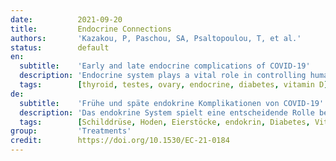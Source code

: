 ```yaml
---
date:          2021-09-20
title:         Endocrine Connections
authors:       'Kazakou, P, Paschou, SA, Psaltopoulou, T, et al.'
status:        default
en:
  subtitle:    'Early and late endocrine complications of COVID-19'
  description: 'Endocrine system plays a vital role in controlling human homeostasis. Understanding the possible effects of COVID-19 on endocrine glands is crucial to prevent and manage endocrine disorders before and during hospitalization in COVID-19-infected patients as well as to follow them up properly upon recovery. Many endocrine glands such as pancreas, hypothalamus and pituitary, thyroid, adrenal glands, testes, and ovaries have been found to express angiotensin-converting enzyme 2 receptors, the main binding site of the virus. Since the pandemic outbreak, various publications focus on the aggravation of preexisting endocrine diseases by COVID-19 infection or the adverse prognosis of the disease in endocrine patients. However, data on endocrine disorders both during the phase of the infection (early complications) and upon recovery (late complications) are scarce. The aim of this review is to identify and discuss early and late endocrine complications of COVID-19. The majority of the available data refer to glucose dysregulation and its reciprocal effect on COVID-19 infection with the main interest focusing on the presentation of new onset of diabetes mellitus. Thyroid dysfunction with low triiodothyronine, low thyroid stimulating hormone, or subacute thyroiditis has been reported. Adrenal dysregulation and impaired spermatogenesis in affected men have been also reported. Complications of other endocrine glands are still not clear. Considering the recent onset of COVID-19 infection, the available follow-up data are limited, and therefore, long-term studies are required to evaluate certain effects of COVID-19 on the endocrine glands. The aim of this article is to review the early and late endocrine complications of COVID-19 and specifically for (1) glucose metabolism, (2) hypothalamus and pituitary, (3) thyroid gland, (4) adrenal glands, (5) reproductive system, and (6) calcium and vitamin D metabolism.'
  tags:        [thyroid, testes, ovary, endocrine, diabetes, vitamin D]
de:
  subtitle:    'Frühe und späte endokrine Komplikationen von COVID-19'
  description: 'Das endokrine System spielt eine entscheidende Rolle bei der Steuerung der menschlichen Homöostase. Das Verständnis der möglichen Auswirkungen von COVID-19 auf die endokrinen Drüsen ist von entscheidender Bedeutung für die Vorbeugung und Behandlung endokriner Störungen vor und während des Krankenhausaufenthalts von COVID-19-infizierten Patienten sowie für eine angemessene Nachsorge nach der Genesung. Viele endokrine Drüsen wie Bauchspeicheldrüse, Hypothalamus und Hypophyse, Schilddrüse, Nebennieren, Hoden und Eierstöcke exprimieren Angiotensin-Converting-Enzyme-2-Rezeptoren, die Hauptbindungsstelle des Virus. Seit dem Ausbruch der Pandemie konzentrieren sich verschiedene Veröffentlichungen auf die Verschlimmerung bereits bestehender endokriner Erkrankungen durch eine COVID-19-Infektion oder die ungünstige Prognose der Krankheit bei endokrinen Patienten. Es liegen jedoch nur wenige Daten zu endokrinen Erkrankungen sowohl während der Infektionsphase (frühe Komplikationen) als auch nach der Genesung (späte Komplikationen) vor. Ziel dieser Übersichtsarbeit ist, frühe und späte endokrine Komplikationen von COVID-19 zu identifizieren und zu diskutieren. Die meisten der verfügbaren Daten beziehen sich auf die Dysregulation des Blutzuckerspiegels und ihre Wechselwirkung mit der COVID-19-Infektion, wobei das Hauptinteresse auf dem Auftreten eines neu auftretenden Diabetes mellitus liegt. Es wurde über Schilddrüsenfunktionsstörungen mit niedrigem Trijodthyronin, niedrigem Thyreoidea-stimulierendem Hormon oder subakuter Thyreoiditis berichtet. Es wurde auch über eine Dysregulation der Nebenniere und eine gestörte Spermatogenese bei betroffenen Männern berichtet. Komplikationen bei anderen endokrinen Drüsen sind noch unklar. In Anbetracht der Tatsache, dass die COVID-19-Infektion erst vor kurzem aufgetreten ist, sind die verfügbaren Follow-up-Daten begrenzt, weshalb Langzeitstudien erforderlich sind, um bestimmte Auswirkungen von COVID-19 auf die endokrinen Drüsen zu bewerten. Ziel dieses Artikels ist, einen Überblick über die frühen und späten endokrinen Komplikationen von COVID-19 zu geben, und zwar speziell für (1) den Glukosestoffwechsel, (2) Hypothalamus und Hypophyse, (3) die Schilddrüse, (4) die Nebennieren, (5) das Fortpflanzungssystem und (6) den Kalzium- und Vitamin-D-Stoffwechsel.' 
  tags:        [Schilddrüse, Hoden, Eierstöcke, endokrin, Diabetes, Vitamin D]
group:         'Treatments'
credit:        https://doi.org/10.1530/EC-21-0184
---
```

